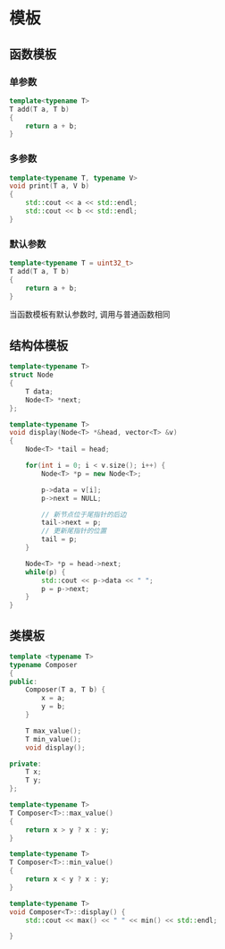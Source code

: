 <!--
 * @Description: 
 * @Version: 1.0
 * @Author: DaLao
 * @Email: dalao@xxx.composer
 * @Date: 2022-02-20 18:19:47
 * @LastEditors: daLao
 * @LastEditTime: 2023-04-19 11:58:04
-->

# 模板

## 函数模板

### 单参数

```c++
template<typename T>
T add(T a, T b)
{
    return a + b;
}
```

### 多参数

```c++
template<typename T, typename V>
void print(T a, V b)
{
    std::cout << a << std::endl;
    std::cout << b << std::endl;
}
```

### 默认参数

```c++
template<typename T = uint32_t>
T add(T a, T b)
{
    return a + b;
}
```

当函数模板有默认参数时, 调用与普通函数相同

## 结构体模板

```c++
template<typename T>
struct Node
{
    T data;
    Node<T> *next;
};

template<typename T>
void display(Node<T> *&head, vector<T> &v)
{
    Node<T> *tail = head;

    for(int i = 0; i < v.size(); i++) {
        Node<T> *p = new Node<T>;

        p->data = v[i];
        p->next = NULL;

        // 新节点位于尾指针的后边
        tail->next = p;
        // 更新尾指针的位置
        tail = p;
    }

    Node<T> *p = head->next;
    while(p) {
        std::cout << p->data << " ";
        p = p->next;
    }
}
```

## 类模板

```c++
template <typename T>
typename Composer
{
public:
    Composer(T a, T b) {
        x = a;
        y = b;
    }

    T max_value();
    T min_value();
    void display();

private:
    T x;
    T y;
};

template<typename T>
T Composer<T>::max_value()
{
    return x > y ? x : y;
}

template<typename T>
T Composer<T>::min_value()
{
    return x < y ? x : y;
}

template<typename T>
void Composer<T>::display() {
    std::cout << max() << " " << min() << std::endl;

}
```
